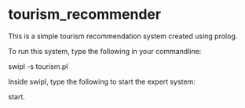 # tourism_recommender
This is a simple tourism recommendation system created using prolog.

To run this system, type the following in your commandline:

swipl -s tourism.pl

Inside swipl, type the following to start the expert system:

start.